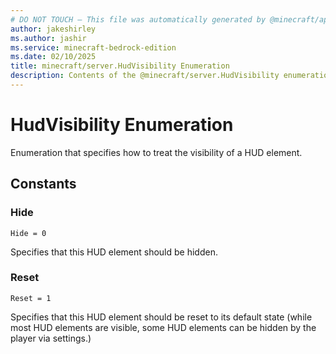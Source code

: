```yaml
---
# DO NOT TOUCH — This file was automatically generated by @minecraft/api-docs-generator, to report problems file an issue at https://github.com/Mojang/minecraft-scripting-libraries
author: jakeshirley
ms.author: jashir
ms.service: minecraft-bedrock-edition
ms.date: 02/10/2025
title: minecraft/server.HudVisibility Enumeration
description: Contents of the @minecraft/server.HudVisibility enumeration.
---
```

# HudVisibility Enumeration

Enumeration that specifies how to treat the visibility of a HUD element.

## Constants
### **Hide**
`Hide = 0`

Specifies that this HUD element should be hidden.
### **Reset**
`Reset = 1`

Specifies that this HUD element should be reset to its default state (while most HUD elements are visible, some HUD elements can be hidden by the player via settings.)

